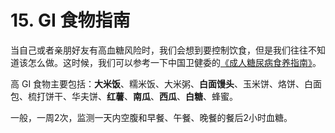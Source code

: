 # 15. GI 食物指南

当自己或者亲朋好友有高血糖风险时，我们会想到要控制饮食，但是我们往往不知道该怎么做。这时候，我们可以参考一下中国卫健委的[《成人糖尿病食养指南》][1]。

[1]: http://www.nhc.gov.cn/sps/s7887k/202301/0e55a01df50c47d9a4a43db026e3afc3/files/4fcbecd2c18e46baaf291bf46c2b79cd.pdf

高 GI 食物主要包括：**大米饭**、糯米饭、大米粥、**白面馒头**、玉米饼、烙饼、白面包、梳打饼干、华夫饼、**红薯**、**南瓜**、**西瓜**、**白糖**、蜂蜜。

一般，一周2次，监测一天内空腹和早餐、午餐、晚餐的餐后2小时血糖。

